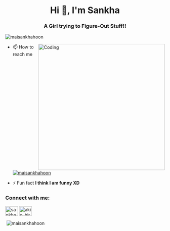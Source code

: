 <h1 align="center">Hi 👋, I'm Sankha</h1>
<h3 align="center">A Girl trying to Figure-Out Stuff!!</h3>

<p align="left"> <img src="https://komarev.com/ghpvc/?username=maisankhahoon&label=Profile%20views&color=129e00&style=plastic" alt="maisankhahoon" /> </p>
<img align="right" alt="Coding" width="400" src="https://cdn.dribbble.com/users/2646423/screenshots/5507196/computer.gif">

- 📫 How to reach me <p align="left"> <a href="https://twitter.com/maisankhahoon" target="blank"><img src="https://img.shields.io/twitter/follow/maisankhahoon?logo=twitter&style=for-the-badge" alt="maisankhahoon" /></a> </p>

- ⚡ Fun fact **I think I am funny XD**

<h3 align="left">Connect with me:</h3>
<p align="left">
<!-- <a href="https://twitter.com/maisankhahoon" target="blank"><img align="center" src="https://cdn.jsdelivr.net/npm/simple-icons@3.0.1/icons/twitter.svg" alt="maisankhahoon" height="30" width="40" /></a> -->
<a href="https://linkedin.com/in/sankhasubhra jana" target="blank"><img align="center" src="https://cdn.jsdelivr.net/npm/simple-icons@3.0.1/icons/linkedin.svg" alt="sankhasubhra jana" height="30" width="40" /></a>
<a href="https://instagram.com/akio_hiroto" target="blank"><img align="center" src="https://cdn.jsdelivr.net/npm/simple-icons@3.0.1/icons/instagram.svg" alt="akio_hiroto" height="30" width="40" /></a>
</p>





<p>&nbsp;<img align="center" src="https://github-readme-stats.vercel.app/api?username=maisankhahoon&show_icons=true&locale=en" alt="maisankhahoon" /></p>





